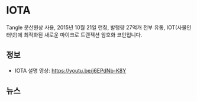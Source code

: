 # IOTA

Tangle 분산원상 사용, 2015년 10월 21일 런칭, 발행량 27억개 전부 유통, IOT(사물인터넷)에 최적화된 새로운 마이크로 트랜젝션 암호화 코인입니다.

## 정보

- IOTA 설명 영상: https://youtu.be/j6EPdNb-K8Y

## 뉴스
